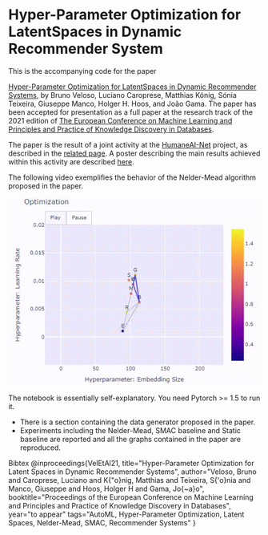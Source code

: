 # Hyper-Parameter Optimization for LatentSpaces in Dynamic Recommender System


This is the accompanying code for the paper

[Hyper-Parameter Optimization for LatentSpaces in Dynamic Recommender Systems](https://github.com/BrunoMVeloso/ECMLPKDD2021/ecmlpkdd_paper.pdf), by Bruno Veloso, Luciano Caroprese, Matthias König, Sónia Teixeira, Giuseppe Manco, Holger H. Hoos, and João Gama. The paper has been accepted for presentation as a full paper at the research track of the 2021 edition of [The European Conference on Machine Learning and Principles and Practice of Knowledge Discovery in Databases](https://2021.ecmlpkdd.org/?page_id=1811).

The paper is the result of a joint activity at the [HumaneAI-Net](https://www.humane-ai.eu/) project, as described in the [related page](https://www.humane-ai.eu/project/online-deep-automl/). A poster describing the main results achieved within this activity are described [here](https://github.com/BrunoMVeloso/ECMLPKDD2021/blob/main/Poster%20HumanE-AI.pdf).

The following video exemplifies the behavior of the Nelder-Mead algorithm proposed in the paper. 

![NelderMead](https://github.com/BrunoMVeloso/ECMLPKDD2021/blob/main/NelderMead.gif)

The notebook is essentially self-explanatory. You need Pytorch >= 1.5 to run it.

- There is a section containing the data generator proposed in the paper. 
- Experiments including the Nelder-Mead, SMAC baseline and Static baseline are reported and all the graphs contained in the paper are reproduced. 


Bibtex
@inproceedings{VelEtAl21,
 title="Hyper-Parameter Optimization for Latent Spaces in Dynamic Recommender Systems",
 author="Veloso, Bruno and Caroprese, Luciano and K{\"o}nig, Matthias and Teixeira, S{\'o}nia and Manco, Giuseppe and Hoos, Holger H and Gama, Jo{\~a}o",
 booktitle="Proceedings of the European Conference on Machine Learning and Principles and Practice of Knowledge Discovery in Databases",
 year="to appear"
 tags="AutoML, Hyper-Parameter Optimization, Latent Spaces, Nelder-Mead, SMAC, Recommender Systems"
}
